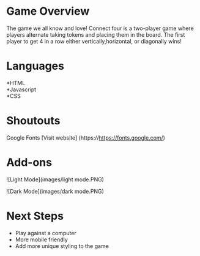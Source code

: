 # Game Overview 

 The game we all know and love! Connect four is a two-player game where players alternate taking tokens and placing them in the board. The first player to get 4 in a row either vertically,horizontal, or diagonally wins!

# Languages 
 *HTML <br>
 *Javascript <br>
 *CSS 

 # Shoutouts 
  Google Fonts 
  [Visit website] (https://https://fonts.google.com/)

  # Add-ons 

  
![Light Mode](images/light mode.PNG)

![Dark Mode](images/dark mode.PNG)

# Next Steps 

* Play against a computer 
* More mobile friendly
* Add more unique styling to the game 